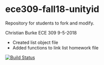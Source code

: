 # ece309-fall18-unityid
Repository for students to fork and modify.

Christian Burke
ECE 309
9-5-2018

* Created list object file
* Added functions to link list homework file

[![Build Status](https://travis-ci.org/crburke3/ece309-fall18-crburke3.svg?branch=master)](https://travis-ci.org/crburke3/ece309-fall18-crburke3)
